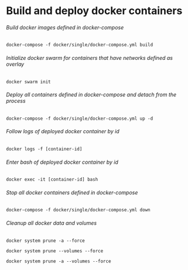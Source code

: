 # Build and deploy docker containers

###### Build docker images defined in docker-compose

```
docker-compose -f docker/single/docker-compose.yml build
```

###### Initialize docker swarm for containers that have networks defined as overlay

```
docker swarm init
```

###### Deploy all containers defined in docker-compose and detach from the process

```
docker-compose -f docker/single/docker-compose.yml up -d
```

###### Follow logs of deployed docker container by id

```
docker logs -f [container-id]
```

###### Enter bash of deployed docker container by id

```
docker exec -it [container-id] bash
```

###### Stop all docker containers defined in docker-compose

```
docker-compose -f docker/single/docker-compose.yml down
```

###### Cleanup all docker data and volumes

```
docker system prune -a --force
```

```
docker system prune --volumes --force
```

```
docker system prune -a --volumes --force
```